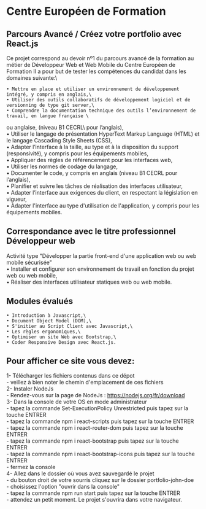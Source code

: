 # Centre Européen de Formation
## Parcours Avancé / Créez votre portfolio avec React.js

Ce projet correspond au devoir nº1 du parcours avancé de la formation au métier de Développeur Web et Web Mobile
du Centre Européen de Formation
Il a pour but de tester les compétences du candidat dans les domaines suivante:\


    • Mettre en place et utiliser un environnement de développement intégré, y compris en anglais,\
    • Utiliser des outils collaboratifs de développement logiciel et de versionning de type git server,\
    • Comprendre la documentation technique des outils l’environnement de travail, en langue française \
ou anglaise, (niveau B1 CECRL\ pour l’anglais),\
    • Utiliser le langage de présentation HyperText Markup Language (HTML) et le langage Cascading Style Sheets (CSS),\
    • Adapter l’interface à la taille, au type et à la disposition du support (responsivité), y compris pour les équipements mobiles,\
    • Appliquer des règles de référencement pour les interfaces web,\
    • Utiliser les normes de codage du langage,\
    • Documenter le code, y compris en anglais (niveau B1 CECRL pour l’anglais),\
    • Planifier et suivre les tâches de réalisation des interfaces utilisateur,\
    • Adapter l’interface aux exigences du client, en respectant la législation en vigueur,\
    • Adapter l'interface au type d'utilisation de l'application, y compris pour les équipements mobiles.

## Correspondance avec le titre professionnel Développeur web

Activité type "Développer la partie front-end d'une application web ou web mobile sécurisée"\
    • Installer et configurer son environnement de travail en fonction du projet web ou web mobile,\
    • Réaliser des interfaces utilisateur statiques web ou web mobile.

## Modules évalués

    • Introduction à Javascript,\
    • Document Object Model (DOM),\
    • S'initier au Script Client avec Javascript,\
    • Les règles ergonomiques,\
    • Optimiser un site Web avec Bootstrap,\
    • Coder Responsive Design avec React.js.

## Pour afficher ce site vous devez:

1- Télécharger les fichiers contenus dans ce dépot\
    - veillez à bien noter le chemin d'emplacement de ces fichiers\
2- Instaler NodeJs\
    - Rendez-vous sur la page de NodeJs : https://nodejs.org/fr/download \
3- Dans la console de votre OS en mode administrateur\
    - tapez la commande Set-ExecutionPolicy Unrestricted puis tapez sur la touche ENTRER\
    - tapez la commande npm i react-scripts puis tapez sur la touche ENTRER\
    - tapez la commande npm i react-router-dom puis tapez sur la touche ENTRER\
    - tapez la commande npm i react-bootstrap puis tapez sur la touche ENTRER\
    - tapez la commande npm i react-bootstrap-icons puis tapez sur la touche ENTRER\
    - fermez la console\
4- Allez dans le dossier où vous avez sauvegardé le projet\
    - du bouton droit de votre sourris cliquez sur le dossier portfolio-john-doe\
    - choisissez l'option "ouvrir dans la console"\
    - tapez la commande npm run start puis tapez sur la touche ENTRER\
    - attendez un petit moment. Le projet s'ouvrira dans votre navigateur.
